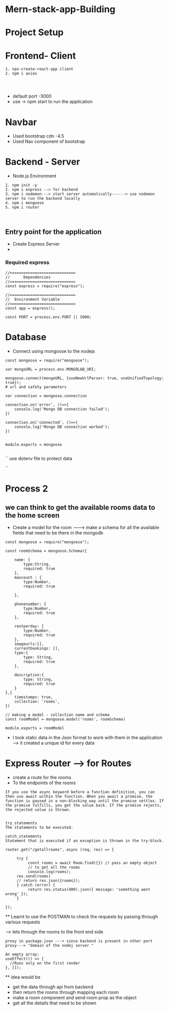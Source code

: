# Mern-stack-app-Building

# Project Setup

# Frontend- Client

```
1. npx-create-react-app client
2. npm i axios




```

- default port -3000
 - use -> npm start to run the application

# Navbar

- Used bootstrap cdn -4.5 
- Used Nav component of bootstrap 







# Backend - Server 

- Node.js Environment

```
1. npm init -y 
2. npm i express --> for backend
3. npm i nodemon---> start server automatically------> use nodemon server to run the backend locally
4. npm i mongoose
5. npm i router



```

## Entry point for the application 

- Create Express Server
- 
### Required express 

```
//=============================
//      Dependencies
//=============================
const express = require("express");

```
```
//=============================
//  Environment Variable
//=============================
const app = express();

const PORT = process.env.PORT || 5000;
```


# Database

- Connect using mongoose to the nodejs

```
const mongoose = require("mongoose");

var mongoURL = process.env.MONGOLAB_URI;

mongoose.connect(mongoURL, {useNewUrlParser: true, useUnifiedTopology: true});
# url and safety parameters

var connection = mongoose.connection

connection.on('error', ()=>{
    console.log('Mongo DB connection failed');
})

connection.on('connected', ()=>{
    console.log('Mongo DB connection worked');
})


module.exports = mongoose


```

``
use dotenv file  to protect data 

``


# Process 2

## we can think to get the available rooms data to the home screen 

- Create a model for the room 
---> make a schema for all the available fields that need to be there in the mongodb 

```
const mongoose = require("mongoose");

const roomSchema = mongoose.Schema({

    name: {
        type:String,
        required: true
    },
    maxcount : {
        type:Number,
        required: true

    },

    phonenumber: {
        type:Number,
        required: true
    },

    rentperday: {
        type:Number,
        required: true
    },
    imageurls:[],
    currentbookings: [],
    type:{
        type: String,
        required: true
    },

    description:{
        type: String,
        required: true
    }
},{
    timestamps: true,
    collection: 'rooms',
})

// making a model - collection name and schema  
const roomModel = mongoose.model('rooms', roomSchema)

module.exports = roomModel

```

- I took static data in the Json format to work with them in the application
--> it created a unique id for every data 

# Express Router --> for Routes

- create a route for the rooms 
- To the endpoints of the rooms 

```
If you use the async keyword before a function definition, you can then use await within the function. When you await a promise, the function is paused in a non-blocking way until the promise settles. If the promise fulfills, you get the value back. If the promise rejects, the rejected value is thrown.


try_statements
The statements to be executed.

catch_statements
Statement that is executed if an exception is thrown in the try-block.
```
```
router.get("/getallrooms", async (req, res) => {
   
     try {
          const rooms = await Room.find({}) // pass an empty object
          // to get all the rooms
          console.log(rooms);
     res.send(rooms)
     // return res.json({rooms});
     } catch (error) {
          return res.status(400).json({ message: 'something went wrong' });
     }

});
```

** Learnt to use the POSTMAN to check the requests by passing through various requests 

--> lets through the rooms to the front end side 

```
proxy in package.json ---> since backend is present in other port 
proxy---> "domain of the nodej server "
```

```
An empty array:
useEffect(() => {
  //Runs only on the first render
}, []);
```
** idea would be 
- get the data through api from backend
- then return the rooms through mapping each room 
- make a room component and send room prop  as the object 
- get all the details that need to be shown
